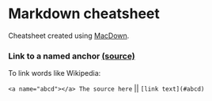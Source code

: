 # Markdown cheatsheet

Cheatsheet created using [MacDown](http://macdown.uranusjr.com).

### Link to a named anchor [(source)](http://stackoverflow.com/questions/6695439/how-do-you-create-link-to-a-named-anchor-in-multimarkdown)

To link words like Wikipedia:

``<a name="abcd"></a> The source here`` || ``[link text](#abcd)``


